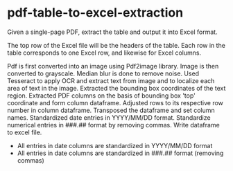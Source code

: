 # pdf-table-to-excel-extraction
Given a single-page PDF, extract the table and output it into Excel format.

The top row of the Excel file will be the headers of the table. Each row in the table corresponds to one Excel row, and likewise for Excel columns.

Pdf is first converted into an image using Pdf2image library.
Image is then converted to grayscale.
Median blur is done to remove noise.
Used Tesseract to apply OCR and extract text from image and to localize each area of text in the image.
Extracted the bounding box coordinates of the text region.
Extracted PDF columns on the basis of bounding box 'top' coordinate and form column dataframe.
Adjusted rows to its respective row number in column dataframe.
Transposed the dataframe and set column names.
Standardized date entries in YYYY/MM/DD format.
Standardize numerical entries in ###.## format by removing commas.
Write dataframe to excel file.

* All entries in date columns are standardized in YYYY/MM/DD format
* All entries in date columns are standardized in ###.## format (removing commas)
